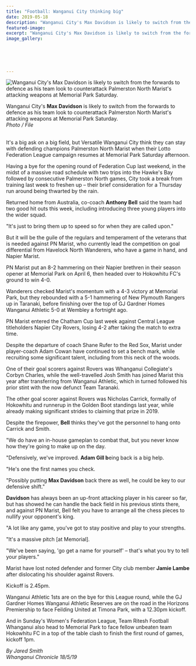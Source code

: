 ```yaml
---
title: "Football: Wanganui City thinking big"
date: 2019-05-18
description: "Wanganui City's Max Davidson is likely to switch from the forwards to defence as his team look to counterattack Palmerston..."
featured-image: 
excerpt: "Wanganui City's Max Davidson is likely to switch from the forwards to defence as his team look to counterattack Palmerston North Marist's attacking weapons at Memorial Park Saturday."
image_gallery:
    
    
    
    
    
---
```


<p><img src="https://www.nzherald.co.nz/resizer/AmLvFneNwyFdUlPOM5JcO8wj9fE=/620x349/smart/filters:quality(70)/arc-anglerfish-syd-prod-nzme.s3.amazonaws.com/public/MKSPSP4OZZCHRNWL7YXYNFOTHE.jpg" alt="Wanganui City's Max Davidson is likely to switch from the forwards to defence as his team look to counterattack Palmerston North Marist's attacking weapons at Memorial Park Saturday." /></p>
<p><span>Wanganui City's <strong>Max Davidson</strong> is likely to switch from the forwards to defence as his team look to counterattack Palmerston North Marist's attacking weapons at Memorial Park Saturday.<br /><em>Photo / File</em><br /></span></p>
<p><strong><br /></strong>It's a big ask on a big field, but Versatile Wanganui City think they can stay with defending champions Palmerston North Marist when their Lotto Federation League campaign resumes at Memorial Park Saturday afternoon.</p>
<p>Having a bye for the opening round of Federation Cup last weekend, in the midst of a massive road schedule with two trips into the Hawke's Bay followed by consecutive Palmerston North games, City took a break from training last week to freshen up &ndash; their brief consideration for a Thursday run around being thwarted by the rain.</p>
<p><span class="ellipsis">Returned home from Australia, co-coach <strong>Anthony Bell</strong> said</span>&nbsp;<span>the team had two good hit outs this week, including introducing three young players into the wider squad.</span></p>
<p>"It's just to bring them up to speed so for when they are called upon."</p>
<p>But it will be the guile of the regulars and temperament of the veterans that is needed against PN Marist, who currently lead the competition on goal differential from Havelock North Wanderers, who have a game in hand, and Napier Marist.</p>
<p>PN Marist put an 8-2 hammering on their Napier brethren in their season opener at Memorial Park on April 6, then headed over to Hokowhitu FC's ground to win 4-0.</p>
<p>Wanderers checked Marist's momentum with a 4-3 victory at Memorial Park, but they rebounded with a 5-1 hammering of New Plymouth Rangers up in Taranaki, before finishing over the top of GJ Gardner Homes Wanganui Athletic 5-0 at Wembley a fortnight ago.</p>
<p>PN Marist entered the Chatham Cup last week against Central League titleholders Napier City Rovers, losing 4-2 after taking the match to extra time.</p>
<p>Despite the departure of coach Shane Rufer to the Red Sox, Marist under player-coach Adam Cowan have continued to set a bench mark, while recruiting some significant talent, including from this neck of the woods.</p>
<p>One of their goal scorers against Rovers was Whanganui Collegiate's Corbyn Charles, while the well-travelled Josh Smith has joined Marist this year after transferring from Wanganui Athletic, which in turned followed his prior stint with the now defunct Team Taranaki.</p>
<p>The other goal scorer against Rovers was Nicholas Carrick, formally of Hokowhitu and runnerup in the Golden Boot standings last year, while already making significant strides to claiming that prize in 2019.</p>
<p>Despite the firepower, <strong>Bell</strong> thinks they've got the personnel to hang onto Carrick and Smith.</p>
<p>"We do have an in-house gameplan to combat that, but you never know how they're going to make up on the day.</p>
<p>"Defensively, we've improved. <strong>Adam Gill b</strong>eing back is a big help.</p>
<p>"He's one the first names you check.</p>
<p>"Possibly putting <strong>Max Davidson</strong> back there as well, he could be key to our defensive shift."</p>
<p><strong>Davidson</strong> has always been an up-front attacking player in his career so far, but has showed he can handle the back field in his previous stints there, and against PN Marist, Bell felt you have to arrange all the chess pieces to nullify your opponent's king.</p>
<p>"A lot like any game, you've got to stay positive and play to your strengths.</p>
<p>"It's a massive pitch [at Memorial].</p>
<p>"We've been saying, 'go get a name for yourself' &ndash; that's what you try to tell your players."</p>
<p>Marist have lost noted defender and former City club member <strong>Jamie Lambe</strong> after dislocating his shoulder against Rovers.</p>
<p>Kickoff is 2.45pm.</p>
<p>Wanganui Athletic 1sts are on the bye for this League round, while the GJ Gardner Homes Wanganui Athletic Reserves are on the road in the Horizons Premiership to face Feilding United at Timona Park, with a 12.30pm kickoff.</p>
<p>And in Sunday's Women's Federation League, Team Ritesh Football Whanganui also head to Memorial Park to face fellow unbeaten team Hokowhitu FC in a top of the table clash to finish the first round of games, kickoff 1pm.</p>
<p><em>By Jared Smith</em><br /><em>Whanganui Chronicle 18/5/19</em></p>

